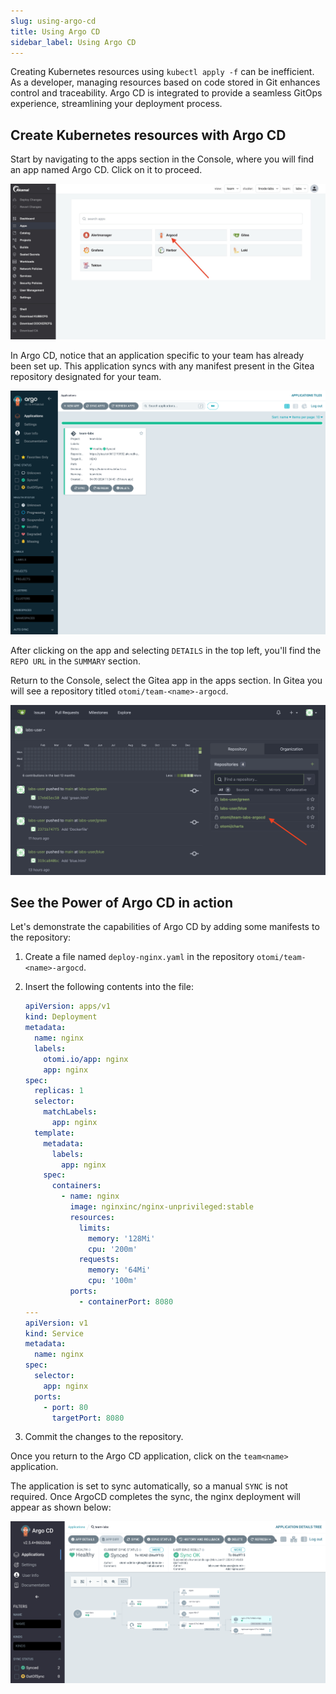 ```yaml
---
slug: using-argo-cd
title: Using Argo CD
sidebar_label: Using Argo CD
---
```


Creating Kubernetes resources using `kubectl apply -f` can be inefficient. As a developer, managing resources based on code stored in Git enhances control and traceability. Argo CD is integrated to provide a seamless GitOps experience, streamlining your deployment process.

## Create Kubernetes resources with Argo CD

Start by navigating to the apps section in the Console, where you will find an app named Argo CD. Click on it to proceed.

![Argo CD App in the Console](../../img/team-app-argo.png)

In Argo CD, notice that an application specific to your team has already been set up. This application syncs with any manifest present in the Gitea repository designated for your team.

![Argo CD Team Application Overview](../../img/argo-team-app.png)

After clicking on the app and selecting `DETAILS` in the top left, you'll find the `REPO URL` in the `SUMMARY` section.

Return to the Console, select the Gitea app in the apps section. In Gitea you will see a repository titled `otomi/team-<name>-argocd`.

![Gitea Repository for Argo CD](../../img/argo-team-repo.png)

## See the Power of Argo CD in action

Let's demonstrate the capabilities of Argo CD by adding some manifests to the repository:

1. Create a file named `deploy-nginx.yaml` in the repository `otomi/team-<name>-argocd`.
2. Insert the following contents into the file:

   ```yaml
   apiVersion: apps/v1
   kind: Deployment
   metadata:
     name: nginx
     labels:
       otomi.io/app: nginx
       app: nginx
   spec:
     replicas: 1
     selector:
       matchLabels:
         app: nginx
     template:
       metadata:
         labels:
           app: nginx
       spec:
         containers:
           - name: nginx
             image: nginxinc/nginx-unprivileged:stable
             resources:
               limits:
                 memory: '128Mi'
                 cpu: '200m'
               requests:
                 memory: '64Mi'
                 cpu: '100m'
             ports:
               - containerPort: 8080
   ---
   apiVersion: v1
   kind: Service
   metadata:
     name: nginx
   spec:
     selector:
       app: nginx
     ports:
       - port: 80
         targetPort: 8080
   ```

3. Commit the changes to the repository.

Once you return to the Argo CD application, click on the `team<name>` application.

The application is set to sync automatically, so a manual `SYNC` is not required. Once ArgoCD completes the sync, the nginx deployment will appear as shown below:

![Syncing in ArgoCD](../../img/argo-team-sync.png)
